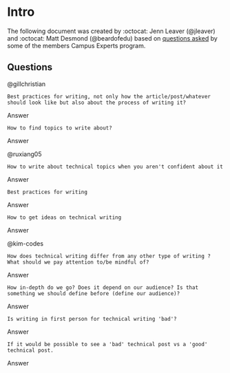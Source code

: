 # Intro
The following document was created by :octocat: Jenn Leaver (@jleaver) and :octocat: Matt Desmond (@beardofedu) based on [questions asked](https://github.com/campus-experts/fall-2016/issues/32) by some of the members Campus Experts program.  


## Questions

@gillchristian

```Best practices for writing, not only how the article/post/whatever should look like but also about the process of writing it?```

Answer

```How to find topics to write about?```

Answer

@ruxiang05

```How to write about technical topics when you aren't confident about it```

Answer

```Best practices for writing```

Answer

```How to get ideas on technical writing```

Answer

@kim-codes

```How does technical writing differ from any other type of writing ? What should we pay attention to/be mindful of?```

Answer

```How in-depth do we go? Does it depend on our audience? Is that something we should define before (define our audience)?```

Answer

```Is writing in first person for technical writing 'bad'?```

Answer

```If it would be possible to see a 'bad' technical post vs a 'good' technical post.```

Answer
